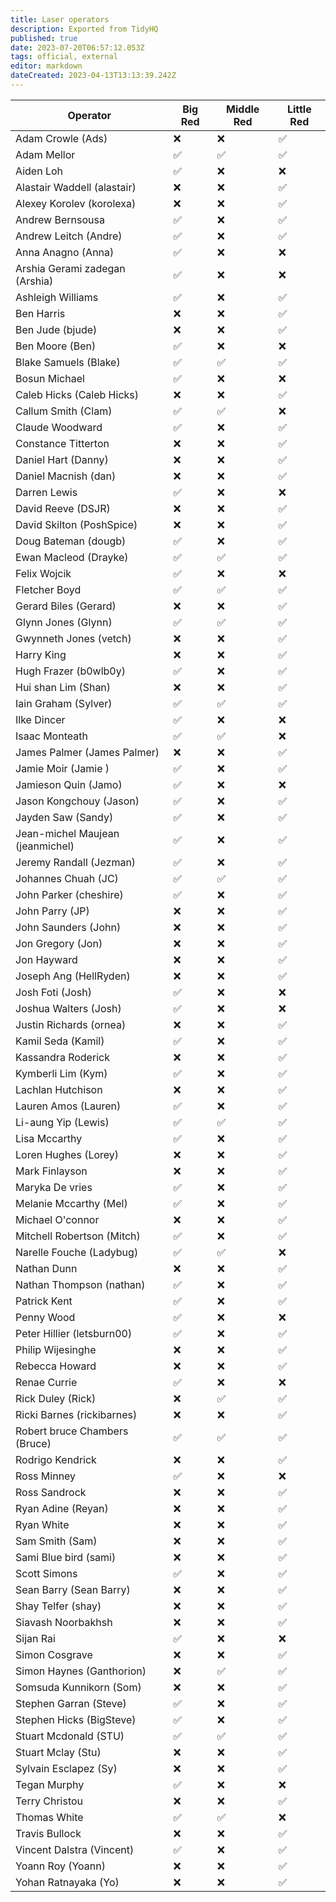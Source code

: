 ```yaml
---
title: Laser operators
description: Exported from TidyHQ
published: true
date: 2023-07-20T06:57:12.053Z
tags: official, external
editor: markdown
dateCreated: 2023-04-13T13:13:39.242Z
---
```


| Operator | Big Red | Middle Red | Little Red |
| --- | --- | --- | --- |
| Adam Crowle (Ads) | ❌ | ❌ | ✅ | 
| Adam Mellor | ✅ | ✅ | ✅ | 
| Aiden Loh | ✅ | ❌ | ❌ | 
| Alastair Waddell (alastair) | ❌ | ❌ | ✅ | 
| Alexey Korolev (korolexa) | ❌ | ❌ | ✅ | 
| Andrew Bernsousa | ✅ | ❌ | ✅ | 
| Andrew Leitch (Andre) | ✅ | ❌ | ✅ | 
| Anna Anagno (Anna) | ✅ | ❌ | ❌ | 
| Arshia Gerami zadegan (Arshia) | ✅ | ❌ | ❌ | 
| Ashleigh Williams | ✅ | ❌ | ✅ | 
| Ben Harris | ❌ | ❌ | ✅ | 
| Ben Jude (bjude) | ❌ | ❌ | ✅ | 
| Ben Moore (Ben) | ✅ | ❌ | ❌ | 
| Blake Samuels (Blake) | ✅ | ✅ | ✅ | 
| Bosun Michael | ✅ | ❌ | ❌ | 
| Caleb Hicks (Caleb Hicks) | ❌ | ❌ | ✅ | 
| Callum Smith (Clam) | ✅ | ✅ | ❌ | 
| Claude Woodward | ✅ | ❌ | ✅ | 
| Constance Titterton | ❌ | ❌ | ✅ | 
| Daniel Hart (Danny) | ❌ | ❌ | ✅ | 
| Daniel Macnish (dan) | ❌ | ❌ | ✅ | 
| Darren Lewis | ✅ | ❌ | ❌ | 
| David Reeve (DSJR) | ❌ | ❌ | ✅ | 
| David Skilton (PoshSpice) | ❌ | ❌ | ✅ | 
| Doug Bateman (dougb) | ✅ | ❌ | ✅ | 
| Ewan Macleod (Drayke) | ✅ | ✅ | ✅ | 
| Felix Wojcik | ✅ | ❌ | ❌ | 
| Fletcher Boyd | ✅ | ✅ | ✅ | 
| Gerard Biles (Gerard) | ❌ | ❌ | ✅ | 
| Glynn Jones (Glynn) | ✅ | ✅ | ✅ | 
| Gwynneth Jones (vetch) | ❌ | ❌ | ✅ | 
| Harry King | ❌ | ❌ | ✅ | 
| Hugh Frazer (b0wlb0y) | ✅ | ❌ | ✅ | 
| Hui shan Lim (Shan) | ❌ | ❌ | ✅ | 
| Iain Graham (Sylver) | ✅ | ✅ | ✅ | 
| Ilke Dincer | ✅ | ❌ | ❌ | 
| Isaac Monteath | ✅ | ✅ | ❌ | 
| James Palmer (James Palmer) | ❌ | ❌ | ✅ | 
| Jamie  Moir  (Jamie ) | ✅ | ❌ | ✅ | 
| Jamieson  Quin (Jamo) | ✅ | ❌ | ❌ | 
| Jason Kongchouy (Jason) | ✅ | ❌ | ✅ | 
| Jayden Saw (Sandy) | ✅ | ❌ | ✅ | 
| Jean-michel Maujean (jeanmichel) | ✅ | ❌ | ✅ | 
| Jeremy Randall (Jezman) | ✅ | ❌ | ✅ | 
| Johannes Chuah (JC) | ✅ | ✅ | ✅ | 
| John Parker (cheshire) | ✅ | ❌ | ✅ | 
| John Parry (JP) | ❌ | ❌ | ✅ | 
| John Saunders (John) | ❌ | ❌ | ✅ | 
| Jon Gregory (Jon) | ❌ | ❌ | ✅ | 
| Jon Hayward | ❌ | ❌ | ✅ | 
| Joseph Ang (HellRyden) | ❌ | ❌ | ✅ | 
| Josh Foti (Josh) | ✅ | ❌ | ❌ | 
| Joshua Walters (Josh) | ✅ | ❌ | ❌ | 
| Justin Richards (ornea) | ❌ | ❌ | ✅ | 
| Kamil Seda (Kamil) | ✅ | ❌ | ✅ | 
| Kassandra Roderick | ❌ | ❌ | ✅ | 
| Kymberli Lim (Kym) | ✅ | ❌ | ✅ | 
| Lachlan Hutchison | ❌ | ❌ | ✅ | 
| Lauren Amos (Lauren) | ✅ | ❌ | ✅ | 
| Li-aung Yip (Lewis) | ✅ | ✅ | ✅ | 
| Lisa Mccarthy | ✅ | ❌ | ✅ | 
| Loren Hughes (Lorey) | ❌ | ❌ | ✅ | 
| Mark Finlayson | ❌ | ❌ | ✅ | 
| Maryka De vries | ✅ | ❌ | ✅ | 
| Melanie Mccarthy (Mel) | ✅ | ❌ | ✅ | 
| Michael O'connor | ❌ | ❌ | ✅ | 
| Mitchell Robertson (Mitch) | ✅ | ❌ | ✅ | 
| Narelle Fouche (Ladybug) | ✅ | ✅ | ❌ | 
| Nathan Dunn | ❌ | ❌ | ✅ | 
| Nathan Thompson (nathan) | ✅ | ❌ | ✅ | 
| Patrick Kent | ✅ | ❌ | ✅ | 
| Penny Wood | ✅ | ❌ | ❌ | 
| Peter Hillier (letsburn00) | ✅ | ❌ | ✅ | 
| Philip Wijesinghe | ❌ | ❌ | ✅ | 
| Rebecca Howard | ❌ | ❌ | ✅ | 
| Renae Currie | ✅ | ❌ | ❌ | 
| Rick Duley (Rick) | ❌ | ✅ | ✅ | 
| Ricki Barnes (rickibarnes) | ❌ | ❌ | ✅ | 
| Robert bruce Chambers (Bruce) | ✅ | ✅ | ✅ | 
| Rodrigo Kendrick | ❌ | ❌ | ✅ | 
| Ross Minney | ✅ | ❌ | ❌ | 
| Ross Sandrock | ❌ | ❌ | ✅ | 
| Ryan Adine (Reyan) | ❌ | ❌ | ✅ | 
| Ryan White | ❌ | ❌ | ✅ | 
| Sam Smith (Sam) | ❌ | ❌ | ✅ | 
| Sami Blue bird (sami) | ❌ | ❌ | ✅ | 
| Scott Simons | ✅ | ❌ | ✅ | 
| Sean Barry (Sean Barry) | ❌ | ❌ | ✅ | 
| Shay Telfer (shay) | ❌ | ❌ | ✅ | 
| Siavash Noorbakhsh | ❌ | ❌ | ✅ | 
| Sijan Rai | ✅ | ❌ | ❌ | 
| Simon Cosgrave | ❌ | ❌ | ✅ | 
| Simon Haynes (Ganthorion) | ❌ | ✅ | ✅ | 
| Somsuda Kunnikorn (Som) | ❌ | ❌ | ✅ | 
| Stephen Garran (Steve) | ✅ | ❌ | ✅ | 
| Stephen Hicks (BigSteve) | ✅ | ❌ | ✅ | 
| Stuart Mcdonald (STU) | ✅ | ✅ | ✅ | 
| Stuart Mclay (Stu) | ❌ | ❌ | ✅ | 
| Sylvain Esclapez (Sy) | ❌ | ❌ | ✅ | 
| Tegan Murphy | ✅ | ❌ | ❌ | 
| Terry Christou | ❌ | ❌ | ✅ | 
| Thomas White | ✅ | ✅ | ❌ | 
| Travis Bullock | ❌ | ❌ | ✅ | 
| Vincent Dalstra (Vincent) | ✅ | ❌ | ✅ | 
| Yoann Roy (Yoann) | ❌ | ❌ | ✅ | 
| Yohan Ratnayaka (Yo) | ❌ | ❌ | ✅ | 

